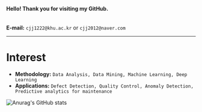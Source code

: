 
**Hello! Thank you for visiting my GitHub.** <br/><br/><br/>
**E-mail:** `cjj1222@khu.ac.kr` or `cjj2012@naver.com`

---

# Interest
- **Methodology:** `Data Analysis, Data Mining, Machine Learning, Deep Learning`
- **Applications:** `Defect Detection, Quality Control, Anomaly Detection, Predictive analytics for maintenance`



![Anurag's GitHub stats](https://github-readme-stats.vercel.app/api?username=jaejunchoe&show_icons=true&theme=dracula)




